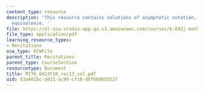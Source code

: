 ```yaml
---
content_type: resource
description: 'This resource contains solutions of asymptotic notation, asymptotic
  equivalence. '
file: https://ol-ocw-studio-app-qa.s3.amazonaws.com/courses/6-042j-mathematics-for-computer-science-fall-2010/d3a401bca011ac96cfc8d0f689b5522f_MIT6_042JF10_rec13_sol.pdf
file_type: application/pdf
learning_resource_types:
- Recitations
ocw_type: OCWFile
parent_title: Recitations
parent_type: CourseSection
resourcetype: Document
title: MIT6_042JF10_rec13_sol.pdf
uid: d3a401bc-a011-ac96-cfc8-d0f689b5522f
---
```

